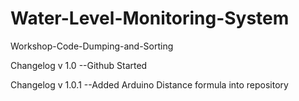 # Water-Level-Monitoring-System
Workshop-Code-Dumping-and-Sorting


Changelog v 1.0 --Github Started

Changelog v 1.0.1 --Added Arduino Distance formula into repository
